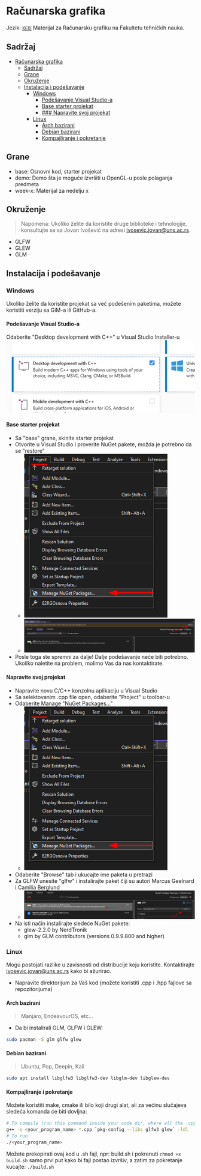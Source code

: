 # Računarska grafika
Jezik: [:gb:](README.md)
Materijal za Računarsku grafiku na Fakultetu tehničkih nauka.

## Sadržaj
- [Računarska grafika](#računarska-grafika)
	- [Sadržaj](#sadržaj)
	- [Grane](#grane)
	- [Okruženje](#okruženje)
	- [Instalacija i podešavanje](#instalacija-i-podešavanje)
		- [Windows](#windows)
			- [Podešavanje Visual Studio-a](#podešavanje-visual-studio-a)
			- [Base starter projekat](#base-starter-projekat)
			- [### Napravite svoj projekat](#-napravite-svoj-projekat)
		- [Linux](#linux)
			- [Arch bazirani](#arch-bazirani)
			- [Debian bazirani](#debian-bazirani)
			- [Kompajliranje i pokretanje](#kompajliranje-i-pokretanje)

## Grane
- base: Osnovni kod, starter projekat
- demo: Demo šta je moguće izvršiti u OpenGL-u posle polaganja predmeta
- week-x: Materijal za nedelju x

## Okruženje
> Napomena: Ukoliko želite da koristite druge biblioteke i tehnologije, konsultujte se sa Jovan Ivošević na adresi ivosevic.jovan@uns.ac.rs.
- GLFW
- GLEW
- GLM

## Instalacija i podešavanje
### Windows
Ukoliko želite da koristite projekat sa već podešenim paketima, možete koristiti verziju sa GiM-a ili GitHub-a.
#### Podešavanje Visual Studio-a
Odaberite "Desktop development with C++" u Visual Studio Installer-u
![Desktop development with C++](/img/desktop_development_cpp.png)
#### Base starter projekat
- Sa "base" grane, skinite starter projekat
- Otvorite u Visual Studio i proverite NuGet pakete, možda je potrebno da se "restore"
	- ![NuGet](/img/nuget0.png)
	- ![NuGet Restore](/img/nuget_restore.png)
- Posle toga ste spremni za dalje! Dalje podešavanje neće biti potrebno. Ukoliko naletite na problem, molimo Vas da nas kontaktirate.
#### Napravite svoj projekat
- Napravite novu C/C++ konzolnu aplikaciju u Visual Studio
- Sa selektovanim .cpp file open, odaberite "Project" u toolbar-u
- Odaberite Manage "NuGet Packages..."
	- ![NuGet](/img/nuget0.png)
- Odaberite "Browse" tab i ukucajte ime paketa u pretrazi
- Za GLFW unesite "glfw" i instalirajte paket čiji su autori Marcus Geelnard i Camilia Berglund
	- ![NuGet](/img/nuget1.png)
- Na isti način instalirajte sledeće NuGet pakete:
	- glew-2.2.0 by NerdTronik
	- glm by GLM contributors (versions 0.9.9.800 and higher)
### Linux
Mogu postojati razlike u zavisnosti od distribucije koju koristite. Kontaktirajte ivosevic.jovan@uns.ac.rs kako bi ažurirao.
- Napravite direktorijum za Vaš kod (možete koristiti .cpp i .hpp fajlove sa repozitorijuma)
#### Arch bazirani
> Manjaro, EndeavourOS, etc...

- Da bi instalirali GLM, GLFW i GLEW:
```bash
sudo pacman -S glm glfw glew
```
#### Debian bazirani
> Ubuntu, Pop, Deepin, Kali

```bash
sudo apt install libglfw3 libglfw3-dev libglm-dev libglew-dev
```

#### Kompajliranje i pokretanje
Možete koristiti make, cmake ili bilo koji drugi alat, ali za većinu slučajeva sledeća komanda će biti dovljna:
```bash
# To compile (run this command inside your code dir, where all the .cpp and .hpp files are). NOTE: pkg-config is surrounded by backticks `, not by quotes '
g++ -o <your_program_name> *.cpp `pkg-config --libs glfw3 glew` -ldl
# To run
./<your_program_name>
```
Možete prekopirati ovaj kod u .sh fajl, npr: build.sh i pokrenuti `chmod +x build.sh` samo prvi put kako bi fajl postao izvršiv, a zatim za pokretanje kucajte: `./build.sh` 
